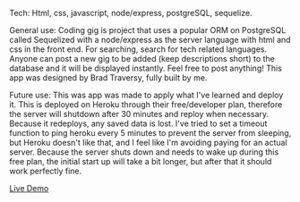 Tech: Html, css, javascript, node/express, postgreSQL, sequelize. 

General use: Coding gig is project that uses a popular ORM on PostgreSQL called Sequelized with a node/express as the server language with html and css in the front end. For searching, search for tech related languages. Anyone can post a new gig to be added (keep descriptions short) to the database and it will be displayed instantly. Feel free to post anything! This app was designed by Brad Traversy, fully built by me. 

Future use: This was app was made to apply what I've learned and deploy it. This is deployed on Heroku through their free/developer plan, therefore the server will shutdown after 30 minutes and reploy when necessary. Because it redeploys, any saved data is lost. I've tried to set a timeout function to ping heroku every 5 minutes to prevent the server from sleeping, but Heroku doesn't like that, and I feel like I'm avoiding paying for an actual server. Because the server shuts down and needs to wake up during this free plan, the initial start up will take a bit longer, but after that it should work perfectly fine. 

[Live Demo](https://codegigs.herokuapp.com/)
